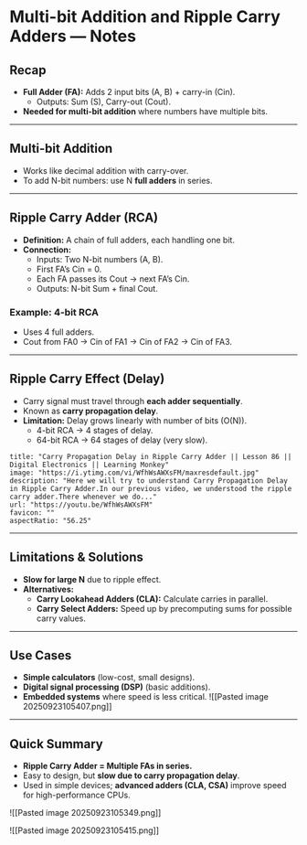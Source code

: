 # Multi-bit Addition and Ripple Carry Adders — Notes

## Recap

- **Full Adder (FA):** Adds 2 input bits (A, B) + carry-in (Cin).
    - Outputs: Sum (S), Carry-out (Cout).
- **Needed for multi-bit addition** where numbers have multiple bits.

---

## Multi-bit Addition

- Works like decimal addition with carry-over.
- To add N-bit numbers: use N **full adders** in series.

---

## Ripple Carry Adder (RCA)

- **Definition:** A chain of full adders, each handling one bit.
- **Connection:**
    - Inputs: Two N-bit numbers (A, B).
    - First FA’s Cin = 0.
    - Each FA passes its Cout → next FA’s Cin.
    - Outputs: N-bit Sum + final Cout.

### Example: 4-bit RCA

- Uses 4 full adders.
- Cout from FA0 → Cin of FA1 → Cin of FA2 → Cin of FA3.

---

## Ripple Carry Effect (Delay)

- Carry signal must travel through **each adder sequentially**.
- Known as **carry propagation delay**.
- **Limitation:** Delay grows linearly with number of bits (O(N)).
    - 4-bit RCA → 4 stages of delay.
    - 64-bit RCA → 64 stages of delay (very slow).
```embed
title: "Carry Propagation Delay in Ripple Carry Adder || Lesson 86 || Digital Electronics || Learning Monkey"
image: "https://i.ytimg.com/vi/WfhWsAWXsFM/maxresdefault.jpg"
description: "Here we will try to understand Carry Propagation Delay in Ripple Carry Adder.In our previous video, we understood the ripple carry adder.There whenever we do..."
url: "https://youtu.be/WfhWsAWXsFM"
favicon: ""
aspectRatio: "56.25"
```

---

## Limitations & Solutions

- **Slow for large N** due to ripple effect.
- **Alternatives:**
    - **Carry Lookahead Adders (CLA):** Calculate carries in parallel.
    - **Carry Select Adders:** Speed up by precomputing sums for possible carry values.

---

## Use Cases

- **Simple calculators** (low-cost, small designs).
- **Digital signal processing (DSP)** (basic additions).
- **Embedded systems** where speed is less critical.
![[Pasted image 20250923105407.png]]
---

## Quick Summary

- **Ripple Carry Adder = Multiple FAs in series.**
- Easy to design, but **slow due to carry propagation delay**.
- Used in simple devices; **advanced adders (CLA, CSA)** improve speed for high-performance CPUs.

![[Pasted image 20250923105349.png]]

![[Pasted image 20250923105415.png]]